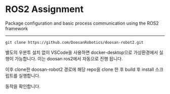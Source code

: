 # ROS2 Assignment

Package configuration and basic process communication using the ROS2 framework

---
```
git clone https://github.com/DoosanRobotics/doosan-robot2.git
```

별도의 우분투 설치 없이 VSCode을 사용하면 docker-desktop으로 가상환경에서 실행이 가능합니다.
이는 doosan ros2에서 자동으로 진행 됩니다.

이후 clone한 doosan-robot2 경로에 해당 repo을 clone 한 후 build 후 install 스크립트를 실행합니다.

동작을 확인합니다.



